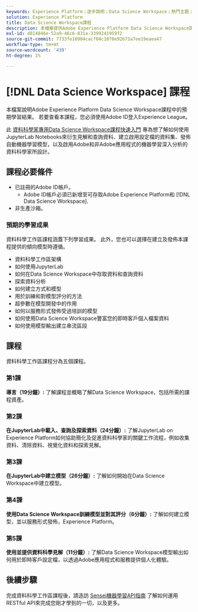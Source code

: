 ```yaml
---
keywords: Experience Platform；逐步說明；Data Science Workspace；熱門主題；資料科學課程；課程；DSW
solution: Experience Platform
title: Data Science Workspace課程
description: 本檔案提供Adobe Experience Platform Data Science Workspace課程的連結和說明。
exl-id: d814846e-52a9-46c6-831a-3399241959f2
source-git-commit: 7733fe16984cacf04c1070e92673a7ee19eaea47
workflow-type: tm+mt
source-wordcount: '439'
ht-degree: 1%

---
```



# [!DNL Data Science Workspace] 課程

本檔案說明Adobe Experience Platform Data Science Workspace課程中的預期學習結果。 若要查看本課程，您必須使用Adobe ID登入Experience League。

此 [資料科學家專用Data Science Workspace課程快速入門](https://experienceleague.adobe.com/?recommended=ExperiencePlatform-U-1-2021.1.dsw) 專為想了解如何使用JupyterLab Notebooks來衍生見解和查詢資料、建立啟用設定檔的資料集、發佈自動機器學習模型，以及啟用Adobe和非Adobe應用程式的機器學習深入分析的資料科學家所設計。

## 課程必要條件

- 已註冊的Adobe ID帳戶。
   - Adobe ID帳戶必須已新增至可存取Adobe Experience Platform和 [!DNL Data Science Workspace].
- 非生產沙箱。

### 預期的學習成果

資料科學工作區課程涵蓋下列學習成果。 此外，您也可以選擇在建立及發佈本課程提供的傾向模型時遵循。

- 資料科學工作區架構
- 如何使用JupyterLab
- 如何在Data Science Workspace中存取資料和查詢資料
- 探索資料分析
- 如何建立方式和模型
- 用於訓練和對模型評分的方法
- 超參數在模型開發中的作用
- 如何以服務形式發佈受過培訓的模型
- 如何使用Data Science Workspace豐富您的即時客戶個人檔案資料
- 如何使用模型輸出建立串流區段

## 課程

資料科學工作區課程分為五個課程。

### 第1課

**導言（19分鐘）:** 了解課程並概略了解Data Science Workspace，包括所需的課程資產。

### 第2課

**在JupyterLab中載入、查詢及探索資料（24分鐘）:** 了解JupyterLab on Experience Platform如何協助簡化及促進資料科學家的關鍵工作流程，例如收集資料、清除資料、視覺化資料和探索見解。

### 第3課

**在JupyterLab中建立模型（26分鐘）:** 了解如何開始在Data Science Workspace中建立模型。

### 第4課

**使用Data Science Workspace訓練模型並對其評分（6分鐘）:** 了解如何建立模型，並以服務形式發佈，Experience Platform。

### 第5課

**使用並提供資料科學見解（11分鐘）:** 了解Data Science Workspace模型輸出如何用於即時客戶設定檔，以透過Adobe應用程式和服務提供個人化體驗。

## 後續步驟

完成資料科學工作區課程後，請造訪 [Sensei機器學習API指南](./api/getting-started.md) 了解如何運用RESTful API來完成您剛才學到的一切，以及更多。




